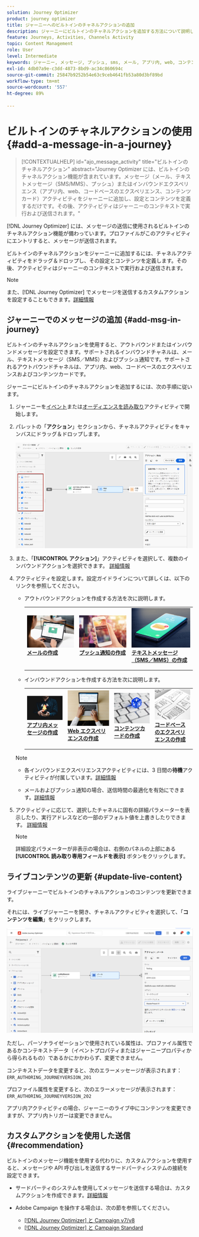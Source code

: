```yaml
---
solution: Journey Optimizer
product: journey optimizer
title: ジャーニーへのビルトインのチャネルアクションの追加
description: ジャーニーにビルトインのチャネルアクションを追加する方法について説明します。
feature: Journeys, Activities, Channels Activity
topic: Content Management
role: User
level: Intermediate
keywords: ジャーニー, メッセージ, プッシュ, sms, メール, アプリ内, web, コンテンツカード, コードベースのエクスペリエンス
exl-id: 4db07a9e-c3dd-4873-8bd9-ac34c860694c
source-git-commit: 25847b9252b54e63c9ceb4641fb53a80d3bf89bd
workflow-type: tm+mt
source-wordcount: '557'
ht-degree: 89%

---
```


# ビルトインのチャネルアクションの使用 {#add-a-message-in-a-journey}

>[!CONTEXTUALHELP]
>id="ajo_message_activity"
>title="ビルトインのチャネルアクション"
>abstract="Journey Optimizer には、ビルトインのチャネルアクション機能が含まれています。メッセージ（メール、テキストメッセージ（SMS/MMS）、プッシュ）またはインバウンドエクスペリエンス（アプリ内、web、コードベースのエクスペリエンス、コンテンツカード）アクティビティをジャーニーに追加し、設定とコンテンツを定義するだけです。その後、アクティビティはジャーニーのコンテキストで実行および送信されます。"

[!DNL Journey Optimizer] には、メッセージの送信に使用されるビルトインのチャネルアクション機能が備わっています。プロファイルがこのアクティビティにエントリすると、メッセージが送信されます。

ビルトインのチャネルアクションをジャーニーに追加するには、チャネルアクティビティをドラッグ＆ドロップし、その設定とコンテンツを定義します。その後、アクティビティはジャーニーのコンテキストで実行および送信されます。

>[!NOTE]
>
>また、[!DNL Journey Optimizer] でメッセージを送信するカスタムアクションを設定することもできます。[詳細情報](#recommendation)

## ジャーニーでのメッセージの追加  {#add-msg-in-journey}

ビルトインのチャネルアクションを使用すると、アウトバウンドまたはインバウンドメッセージを設定できます。サポートされるインバウンドチャネルは、メール、テキストメッセージ（SMS／MMS）およびプッシュ通知です。サポートされるアウトバウンドチャネルは、アプリ内、web、コードベースのエクスペリエンスおよびコンテンツカードです。

ジャーニーにビルトインのチャネルアクションを追加するには、次の手順に従います。

1. ジャーニーを[イベント](general-events.md)または[オーディエンスを読み取り](read-audience.md)アクティビティで開始します。

1. パレットの「**アクション**」セクションから、チャネルアクティビティをキャンバスにドラッグ＆ドロップします。

   ![](assets/journey-web-activity.png)

1. また、「**[!UICONTROL アクション]**」アクティビティを選択して、複数のインバウンドアクションを選択できます。 [詳細情報](journey-action.md)

1. アクティビティを設定します。設定ガイドラインについて詳しくは、以下のリンクを参照してください。

   * アウトバウンドアクションを作成する方法を次に説明します。

     <table style="table-layout:fixed">
      <tr style="border: 0;">
      <td>
      <a href="../email/create-email.md">
      <img alt="リード" src="../assets/do-not-localize/email.jpg">
      </a>
      <div><a href="../email/create-email.md"><strong>メールの作成</strong>
      </div>
      <p>
      </td>
      <td>
      <a href="../push/create-push.md">
      <img alt="低頻度" src="../assets/do-not-localize/push.jpg">
      </a>
      <div>
      <a href="../push/create-push.md"><strong>プッシュ通知の作成<strong></a>
      </div>
      <p>
      </td>
      <td>
      <a href="../sms/create-sms.md">
      <img alt="検証" src="../assets/do-not-localize/sms.jpg">
      </a>
      <div>
      <a href="../sms/create-sms.md"><strong>テキストメッセージ（SMS／MMS）の作成</strong></a>
      </div>
      <p>
      </td>
      </tr>
      </table>

   * インバウンドアクションを作成する方法を次に説明します。

     <table style="table-layout:fixed">
      <tr style="border: 0;">
      <td>
      <a href="../in-app/create-in-app.md">
      <img alt="リード" src="../assets/do-not-localize/in-app.jpg">
      </a>
      <div><a href="../in-app/create-in-app.md"><strong>アプリ内メッセージの作成</strong>
      </div>
      <p>
      </td>
      <td>
      <a href="../web/create-web.md">
      <img alt="リード" src="../assets/do-not-localize/web-create.jpg">
      </a>
      <div><a href="../web/create-web.md"><strong>Web エクスペリエンスの作成</strong>
      </div>
      <p>
      </td>
      <td>
      <a href="../content-card/create-content-card.md">
      <img alt="リード" src="../assets/do-not-localize/sms-config.jpg">
      </a>
      <div><a href="../content-card/create-content-card.md"><strong>コンテンツカードの作成</strong>
      </div>
      <p>
      </td>
      <td>
      <a href="../code-based/create-code-based.md">
      <img alt="低頻度" src="../assets/do-not-localize/web-design.jpg">
      </a>
      <div>
      <a href="../code-based/create-code-based.md"><strong>コードベースのエクスペリエンスの作成<strong></a>
      </div>
      <p>
      </td>
      </tr>
      </table>

   >[!NOTE]
   >
   >* 各インバウンドエクスペリエンスアクティビティには、3 日間の&#x200B;**待機**&#x200B;アクティビティが付属しています。[詳細情報](wait-activity.md#auto-wait-node)
   >
   >* メールおよびプッシュ通知の場合、送信時間の最適化を有効にできます。[詳細情報](send-time-optimization.md)

1. アクティビティに応じて、選択したチャネルに固有の詳細パラメーターを表示したり、実行アドレスなどの一部のデフォルト値を上書きしたりできます。 [詳細情報](about-journey-activities.md#advanced-parameters)

   >[!NOTE]
   >
   >詳細設定パラメーターが非表示の場合は、右側のパネルの上部にある **[!UICONTROL 読み取り専用フィールドを表示]** ボタンをクリックします。

## ライブコンテンツの更新 {#update-live-content}

ライブジャーニーでビルトインのチャネルアクションのコンテンツを更新できます。

それには、ライブジャーニーを開き、チャネルアクティビティを選択して、「**コンテンツを編集**」をクリックします。

![](assets/add-a-message2.png)

ただし、パーソナライゼーションで使用されている属性は、プロファイル属性であるかコンテキストデータ（イベントプロパティまたはジャーニープロパティから得られるもの）であるかにかかわらず、変更できません。

コンテキストデータを変更すると、次のエラーメッセージが表示されます：`ERR_AUTHORING_JOURNEYVERSION_201`

プロファイル属性を変更すると、次のエラーメッセージが表示されます：`ERR_AUTHORING_JOURNEYVERSION_202`

アプリ内アクティビティの場合、ジャーニーのライブ中にコンテンツを変更できますが、アプリ内トリガーは変更できません。

## カスタムアクションを使用した送信 {#recommendation}

ビルトインのメッセージ機能を使用する代わりに、カスタムアクションを使用すると、メッセージや API 呼び出しを送信するサードパーティシステムの接続を設定できます。

* サードパーティのシステムを使用してメッセージを送信する場合は、カスタムアクションを作成できます。[詳細情報](../action/action.md)

* Adobe Campaign を操作する場合は、次の節を参照してください。

   * [[!DNL Journey Optimizer] と Campaign v7/v8](../action/acc-action.md)
   * [[!DNL Journey Optimizer] と Campaign Standard](../action/acs-action.md)